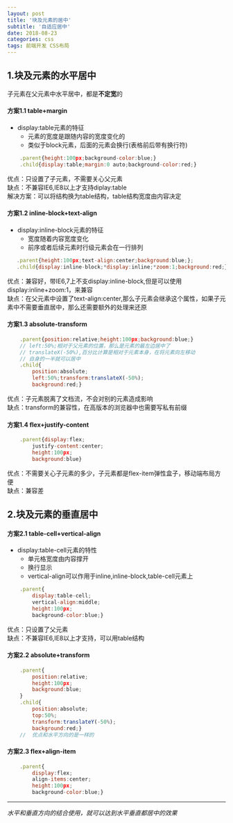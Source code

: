 ```yaml
---
layout: post
title: '块及元素的居中'
subtitle: '自适应居中'
date: 2018-08-23
categories: css
tags: 前端开发 CSS布局
---
```


## 1.块及元素的水平居中
子元素在父元素中水平居中，都是**不定宽**的
#### 方案1.1 table+margin
- display:table元素的特征
    - 元素的宽度是跟随内容的宽度变化的
    - 类似于block元素，后面的元素会换行(表格前后带有换行符)

```javascript
    .parent{height:100px;background-color:blue;}
    .child{display:table;margin:0 auto;background-color:red;}
```
优点：只设置了子元素，不需要关心父元素  
缺点：不兼容IE6,IE8以上才支持diplay:table  
解决方案：可以将结构换为table结构，table结构宽度由内容决定
#### 方案1.2 inline-block+text-align
- display:inline-block元素的特征
    - 宽度随着内容宽度变化
    - 前序或者后续元素时行级元素会在一行排列

```javascript
   .parent{height:100px;text-align:center;background:blue;};
   .child{display:inline-block;*display:inline;*zoom:1;background:red;} 
```
优点：兼容好，带IE6,7上不支display:inline-block,但是可以使用display:inline+zoom:1，来兼容  
缺点：在父元素中设置了text-align:center,那么子元素会继承这个属性，如果子元素中不需要垂直居中，那么还需要额外的处理来还原
#### 方案1.3 absolute-transform

```javascript
    .parent{position:relative;height:100px;background:blue;}
    // left:50%;相对于父元素的位置，那么是元素的最左边居中了
    // translateX(-50%),百分比计算是相对于元素本身，在将元素向左移动
    // 自身的一半就可以居中
    .child{
        position:absolute;
        left:50%;transform:translateX(-50%);
        background:red;}
```
优点：子元素脱离了文档流，不会对别的元素造成影响  
缺点：transform的兼容性，在高版本的浏览器中也需要写私有前缀
#### 方案1.4 flex+justify-content

```javascript
    .parent{display:flex;
        justify-content:center;
        height:100px;
        background:blue}
```
优点：不需要关心子元素的多少，子元素都是flex-item弹性盒子，移动端布局方便  
缺点：兼容差
## 2.块及元素的垂直居中
#### 方案2.1 table-cell+vertical-align
- display:table-cell元素的特性
    - 单元格宽度由内容撑开
    - 换行显示
    - vertical-align可以作用于inline,inline-block,table-cell元素上

```javascript
    .parent{
        display:table-cell;
        vertical-align:middle;
        height:100px;
        background-color:blue;}
```
优点：只设置了父元素  
缺点：不兼容IE6,IE8以上才支持，可以用table结构
#### 方案2.2 absolute+transform
```javascript
    .parent{
        position:relative;
        height:100px;
        background:blue;
    }
    .child{
        position:absolute;
        top:50%;
        transform:translateY(-50%);
        background:red;}
    //  优点和水平方向的是一样的
```
#### 方案2.3 flex+align-item
```javascript
    .parent{
        display:flex;
        align-items:center;
        height:100px;
        background-color:blue;}
```

***
*水平和垂直方向的结合使用，就可以达到水平垂直都居中的效果*
